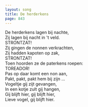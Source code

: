 ```yaml
---
layout: song
title: De herderkens
page: 843
---
```


De herderkens lagen bij nachte,  
Zij lagen bij nacht in 't veld.  
STRONTZAT!  
Zij gingen de nonnen verkrachten,  
Zij hadden kapoten op zak,  
STRONTZAT!  
Toen hoorden ze de paterkens roepen:  
TOREADOR!  
Pas op daar komt een non aan,  
Pakt, pakt, pakt hem bij zijn ...  
Vogeltje gij zijt gevangen,  
In een kotje zult gij hangen,  
Gij blijft hier, gij blijft hier,  
Lieve vogel, gij blijft hier.  

